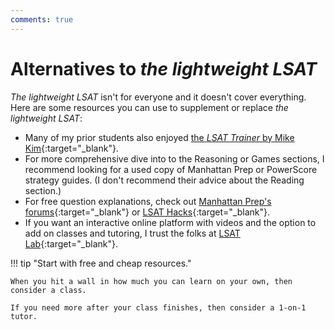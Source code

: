 ```yaml
---
comments: true
---
```


# Alternatives to *the lightweight LSAT*

*The lightweight LSAT* isn't for everyone and it doesn't cover everything. Here are some resources you can use to supplement or replace *the lightweight LSAT*:

- Many of my prior students also enjoyed [the *LSAT Trainer* by Mike Kim][trainer]{:target="_blank"}.
- For more comprehensive dive into to the Reasoning or Games sections, I recommend looking for a used copy of Manhattan Prep or PowerScore strategy guides. (I don't recommend their advice about the Reading section.)
- For free question explanations, check out [Manhattan Prep's forums][mprep]{:target="_blank"} or [LSAT Hacks][hacks]{:target="_blank"}.
- If you want an interactive online platform with videos and the option to add on classes and tutoring, I trust the folks at [LSAT Lab][lab]{:target="_blank"}.

!!! tip "Start with free and cheap resources."

    When you hit a wall in how much you can learn on your own, then consider a class.

    If you need more after your class finishes, then consider a 1-on-1 tutor.

[trainer]: https://www.trainertestprep.com/about-mike-kim
[lab]: https://lsatlab.com/
[mprep]: https://www.manhattanprep.com/lsat/forums/
[hacks]: https://lsathacks.com/explanations/
